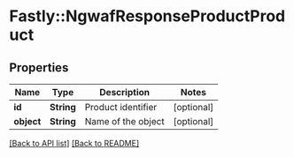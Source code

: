 # Fastly::NgwafResponseProductProduct

## Properties

| Name | Type | Description | Notes |
| ---- | ---- | ----------- | ----- |
| **id** | **String** | Product identifier | [optional] |
| **object** | **String** | Name of the object | [optional] |

[[Back to API list]](../../README.md#endpoints) [[Back to README]](../../README.md)

